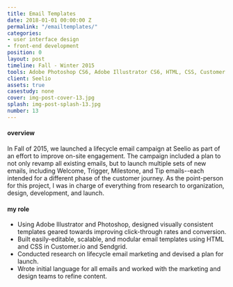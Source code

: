 ```yaml
---
title: Email Templates
date: 2018-01-01 00:00:00 Z
permalink: "/emailtemplates/"
categories:
- user interface design
- front-end development
position: 0
layout: post
timeline: Fall - Winter 2015
tools: Adobe Photoshop CS6, Adobe Illustrator CS6, HTML, CSS, Customer.io, SendGrid
client: Seelio
assets: true
casestudy: none
cover: img-post-cover-13.jpg
splash: img-post-splash-13.jpg
number: 13
---
```


<h4 class="heading heading--regular heading--emphasize post__heading--stacked">overview</h4>
<div class="marker-post-heading"></div>
<p>
	In Fall of 2015, we launched a lifecycle email campaign at Seelio as part of an effort to improve on-site engagement. The campaign included a plan to not only revamp all existing emails, but to launch multiple sets of new emails, including Welcome, Trigger, Milestone, and Tip emails--each intended for a different phase of the customer journey. As the point-person for this project, I was in charge of everything from research to organization, design, development, and launch.
</p>

<h4 class="heading heading--regular heading--emphasize post__heading--stacked">my role</h4>
<div class="marker-post-heading"></div>
<ul>
	<li>Using Adobe Illustrator and Photoshop, designed visually consistent templates geared towards improving click-through rates and conversion.</li>
	<li>Built easily-editable, scalable, and modular email templates using HTML and CSS in Customer.io and Sendgrid.</li>
	<li>Conducted research on lifecycle email marketing and devised a plan for launch.</li>
	<li>Wrote initial language for all emails and worked with the marketing and design teams to refine content.</li>
</li>
</ul>
